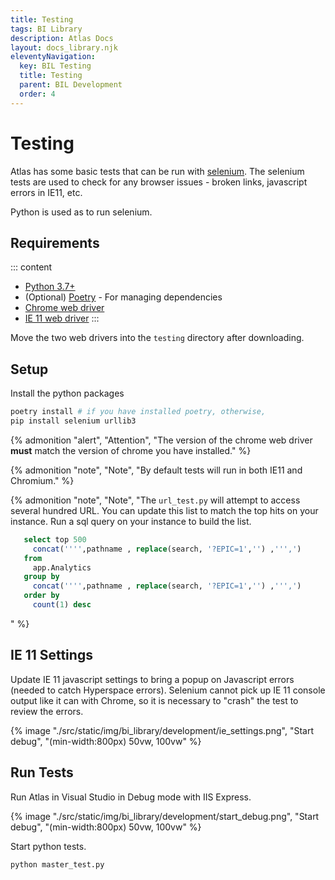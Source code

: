 ```yaml
---
title: Testing
tags: BI Library
description: Atlas Docs
layout: docs_library.njk
eleventyNavigation:
  key: BIL Testing
  title: Testing
  parent: BIL Development
  order: 4
---
```


# Testing

Atlas has some basic tests that can be run with [selenium](https://selenium-python.readthedocs.io). The selenium tests are used to check for any browser issues - broken links, javascript errors in IE11, etc.

Python is used as to run selenium.

## Requirements

::: content
- [Python 3.7+](https://www.python.org/downloads/)
- (Optional) [Poetry](https://python-poetry.org) - For managing dependencies
- [Chrome web driver](https://chromedriver.chromium.org/downloads)
- [IE 11 web driver](https://www.microsoft.com/en-us/download/details.aspx?id=44069)
:::

Move the two web drivers into the `testing` directory after downloading.

## Setup

Install the python packages
```bash
poetry install # if you have installed poetry, otherwise, 
pip install selenium urllib3
```

{% admonition
   "alert",
   "Attention",
   "The version of the chrome web driver **must** match the version of chrome you have installed."
%}

{% admonition
   "note",
   "Note",
   "By default tests will run in both IE11 and Chromium."
%}

{% admonition
   "note",
   "Note",
   "The ``url_test.py`` will attempt to access several hundred URL. You can update this list to match the top hits on your instance. Run a sql query on your instance to build the list.

   ```sql
      select top 500
        concat('''',pathname , replace(search, '?EPIC=1','') ,''',')
      from
        app.Analytics
      group by
        concat('''',pathname , replace(search, '?EPIC=1','') ,''',')
      order by
        count(1) desc
   ```
   "
%}

## IE 11 Settings

Update IE 11 javascript settings to bring a popup on Javascript errors (needed to catch Hyperspace errors). Selenium cannot pick up IE 11 console output like it can with Chrome, so it is necessary to "crash" the test to review the errors.

{% image "./src/static/img/bi_library/development/ie_settings.png", "Start debug", "(min-width:800px) 50vw, 100vw" %}

## Run Tests

Run Atlas in Visual Studio in Debug mode with IIS Express.

{% image "./src/static/img/bi_library/development/start_debug.png", "Start debug", "(min-width:800px) 50vw, 100vw" %}

Start python tests.

```python
python master_test.py
```
